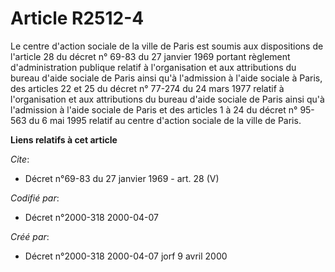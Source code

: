 # Article R2512-4

Le centre d'action sociale de la ville de Paris est soumis aux dispositions de l'article 28 du décret n° 69-83 du 27 janvier
1969 portant règlement d'administration publique relatif à l'organisation et aux attributions du bureau d'aide sociale de
Paris ainsi qu'à l'admission à l'aide sociale à Paris, des articles 22 et 25 du décret n° 77-274 du 24 mars 1977 relatif à
l'organisation et aux attributions du bureau d'aide sociale de Paris ainsi qu'à l'admission à l'aide sociale de Paris et des
articles 1 à 24 du décret n° 95-563 du 6 mai 1995 relatif au centre d'action sociale de la ville de Paris.

**Liens relatifs à cet article**

_Cite_:

  - Décret n°69-83 du 27 janvier 1969 - art. 28 (V)

_Codifié par_:

  - Décret n°2000-318 2000-04-07

_Créé par_:

  - Décret n°2000-318 2000-04-07 jorf 9 avril 2000
